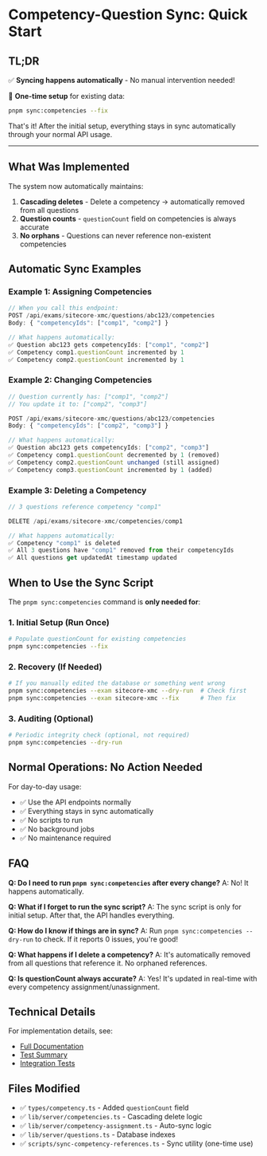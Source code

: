 # Competency-Question Sync: Quick Start

## TL;DR

✅ **Syncing happens automatically** - No manual intervention needed!

🚀 **One-time setup** for existing data:
```bash
pnpm sync:competencies --fix
```

That's it! After the initial setup, everything stays in sync automatically through your normal API usage.

---

## What Was Implemented

The system now automatically maintains:
1. **Cascading deletes** - Delete a competency → automatically removed from all questions
2. **Question counts** - `questionCount` field on competencies is always accurate
3. **No orphans** - Questions can never reference non-existent competencies

## Automatic Sync Examples

### Example 1: Assigning Competencies
```typescript
// When you call this endpoint:
POST /api/exams/sitecore-xmc/questions/abc123/competencies
Body: { "competencyIds": ["comp1", "comp2"] }

// What happens automatically:
✅ Question abc123 gets competencyIds: ["comp1", "comp2"]
✅ Competency comp1.questionCount incremented by 1
✅ Competency comp2.questionCount incremented by 1
```

### Example 2: Changing Competencies
```typescript
// Question currently has: ["comp1", "comp2"]
// You update it to: ["comp2", "comp3"]

POST /api/exams/sitecore-xmc/questions/abc123/competencies
Body: { "competencyIds": ["comp2", "comp3"] }

// What happens automatically:
✅ Question abc123 gets competencyIds: ["comp2", "comp3"]
✅ Competency comp1.questionCount decremented by 1 (removed)
✅ Competency comp2.questionCount unchanged (still assigned)
✅ Competency comp3.questionCount incremented by 1 (added)
```

### Example 3: Deleting a Competency
```typescript
// 3 questions reference competency "comp1"

DELETE /api/exams/sitecore-xmc/competencies/comp1

// What happens automatically:
✅ Competency "comp1" is deleted
✅ All 3 questions have "comp1" removed from their competencyIds
✅ All questions get updatedAt timestamp updated
```

## When to Use the Sync Script

The `pnpm sync:competencies` command is **only needed for**:

### 1. Initial Setup (Run Once)
```bash
# Populate questionCount for existing competencies
pnpm sync:competencies --fix
```

### 2. Recovery (If Needed)
```bash
# If you manually edited the database or something went wrong
pnpm sync:competencies --exam sitecore-xmc --dry-run  # Check first
pnpm sync:competencies --exam sitecore-xmc --fix      # Then fix
```

### 3. Auditing (Optional)
```bash
# Periodic integrity check (optional, not required)
pnpm sync:competencies --dry-run
```

## Normal Operations: No Action Needed

For day-to-day usage:
- ✅ Use the API endpoints normally
- ✅ Everything stays in sync automatically
- ✅ No scripts to run
- ✅ No background jobs
- ✅ No maintenance required

## FAQ

**Q: Do I need to run `pnpm sync:competencies` after every change?**
A: No! It happens automatically.

**Q: What if I forget to run the sync script?**
A: The sync script is only for initial setup. After that, the API handles everything.

**Q: How do I know if things are in sync?**
A: Run `pnpm sync:competencies --dry-run` to check. If it reports 0 issues, you're good!

**Q: What happens if I delete a competency?**
A: It's automatically removed from all questions that reference it. No orphaned references.

**Q: Is questionCount always accurate?**
A: Yes! It's updated in real-time with every competency assignment/unassignment.

## Technical Details

For implementation details, see:
- [Full Documentation](../features/competency-sync-implementation.md)
- [Test Summary](../features/TEST-SUMMARY.md)
- [Integration Tests](../../__tests__/lib/server/competency-sync.integration.md)

## Files Modified

- ✅ `types/competency.ts` - Added `questionCount` field
- ✅ `lib/server/competencies.ts` - Cascading delete logic
- ✅ `lib/server/competency-assignment.ts` - Auto-sync logic
- ✅ `lib/server/questions.ts` - Database indexes
- ✅ `scripts/sync-competency-references.ts` - Sync utility (one-time use)
